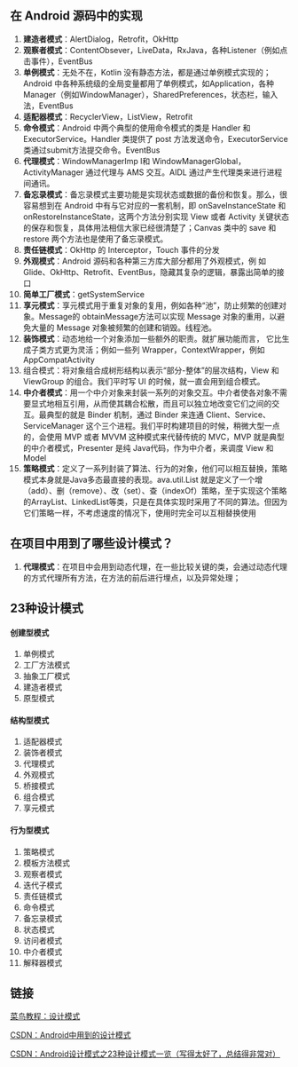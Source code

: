 
## 在 Android 源码中的实现

1. **建造者模式**：AlertDialog，Retrofit，OkHttp
2. **观察者模式**：ContentObsever，LiveData，RxJava，各种Listener（例如点击事件），EventBus
3. **单例模式**：无处不在，Kotlin 没有静态方法，都是通过单例模式实现的；Android 中各种系统级的全局变量都用了单例模式，如Application，各种Manager（例如WindowManager），SharedPreferences，状态栏，输入法，EventBus
4. **适配器模式**：RecyclerView，ListView，Retrofit
5. **命令模式**：Android 中两个典型的使用命令模式的类是 Handler 和 ExecutorService。Handler 类提供了 post 方法发送命令，ExecutorService 类通过submit方法提交命令。EventBus
6. **代理模式**：WindowManagerImp l和 WindowManagerGlobal，ActivityManager 通过代理与 AMS 交互。AIDL 通过产生代理类来进行进程间通讯。
7. **备忘录模式**：备忘录模式主要功能是实现状态或数据的备份和恢复。那么，很容易想到在 Android 中有与它对应的一套机制，即 onSaveInstanceState 和 onRestoreInstanceState，这两个方法分别实现 View 或者 Activity 关键状态的保存和恢复，具体用法相信大家已经很清楚了；Canvas 类中的 save 和 restore 两个方法也是使用了备忘录模式。
8. **责任链模式**：OkHttp 的 Interceptor，Touch 事件的分发
9. **外观模式**：Android 源码和各种第三方库大部分都用了外观模式，例 如Glide、OkHttp、Retrofit、EventBus，隐藏其复杂的逻辑，暴露出简单的接口
10. **简单工厂模式**：getSystemService
11. **享元模式**：享元模式用于重复对象的复用，例如各种“池”，防止频繁的创建对象。Message的 obtainMessage方法可以实现 Message 对象的重用，以避免大量的 Message 对象被频繁的创建和销毁。线程池。
12. **装饰模式**：动态地给一个对象添加一些额外的职责。就扩展功能而言， 它比生成子类方式更为灵活；例如一些列 Wrapper，ContextWrapper，例如 AppCompatActivity
13. 组合模式：将对象组合成树形结构以表示“部分-整体”的层次结构，View 和 ViewGroup 的组合。我们平时写 UI 的时候，就一直会用到组合模式。
14. **中介者模式**：用一个中介对象来封装一系列的对象交互。中介者使各对象不需要显式地相互引用，从而使其耦合松散，而且可以独立地改变它们之间的交互。最典型的就是 Binder 机制，通过 Binder 来连通 Client、Service、ServiceManager 这个三个进程。我们平时构建项目的时候，稍微大型一点的，会使用 MVP 或者 MVVM 这种模式来代替传统的 MVC，MVP 就是典型的中介者模式，Presenter 是纯 Java代码，作为中介者，来调度 View 和 Model
15. **策略模式**：定义了一系列封装了算法、行为的对象，他们可以相互替换，策略模式本身就是Java多态最直接的表现。ava.util.List 就是定义了一个增（add）、删（remove）、改（set）、查（indexOf）策略，至于实现这个策略的ArrayList、LinkedList等类，只是在具体实现时采用了不同的算法。但因为它们策略一样，不考虑速度的情况下，使用时完全可以互相替换使用

## 在项目中用到了哪些设计模式？

1. **代理模式**：在项目中会用到动态代理，在一些比较关键的类，会通过动态代理的方式代理所有方法，在方法的前后进行埋点，以及异常处理；

## 23种设计模式

#### 创建型模式

1. 单例模式
2. 工厂方法模式
3. 抽象工厂模式
4. 建造者模式
5. 原型模式

#### 结构型模式

1. 适配器模式
2. 装饰者模式
3. 代理模式
4. 外观模式
5. 桥接模式
6. 组合模式
7. 享元模式

#### 行为型模式

1. 策略模式
2. 模板方法模式
3. 观察者模式
4. 迭代子模式
5. 责任链模式
6. 命令模式
7. 备忘录模式
8. 状态模式
9. 访问者模式
10. 中介者模式
11. 解释器模式

## 链接

[菜鸟教程：设计模式](https://www.runoob.com/design-pattern/design-pattern-tutorial.html)

[CSDN：Android中用到的设计模式](https://blog.csdn.net/goodlixueyong/article/details/51365294)

[CSDN：Android设计模式之23种设计模式一览（写得太好了，总结得非常对）](https://blog.csdn.net/happy_horse/article/details/50908439)